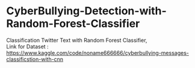 # CyberBullying-Detection-with-Random-Forest-Classifier
Classification Twitter Text with Random Forest Classifier,  
Link for Dataset : https://www.kaggle.com/code/noname666666/cyberbullying-messages-classificstion-with-cnn
